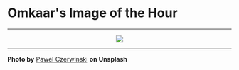 # Omkaar's Image of the Hour

---

<div align="center">

<a href="https://unsplash.com/photos/swirling-light-blue-ribbons-create-an-abstract-design-fZTKBU8OqXk">
  <img src="https://images.unsplash.com/photo-1752784365268-72d68673f9e3?crop=entropy&cs=tinysrgb&fit=max&fm=jpg&ixid=M3w3NjA2Nzh8MHwxfHJhbmRvbXx8fHx8fHx8fDE3NTMyNjQ4MDB8&ixlib=rb-4.1.0&q=80&w=1080" style="max-width:100%; height:auto;">
</a>



</div>

---

**Photo by** [Pawel Czerwinski](https://unsplash.com/@pawel_czerwinski) **on Unsplash**
